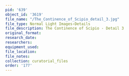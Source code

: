 ```yaml
---
pid: '639'
object_id: '3619'
file_name: "/The_Continence_of_Scipio_detail_3.jpg"
file_type: Normal Light Images›Details
file_description: The Continence of Scipio - Detail 3
original_format:
research_date:
researchers:
equipment_used:
file_location:
file_notes:
collection: curatorial_files
order: '177'
---
```

